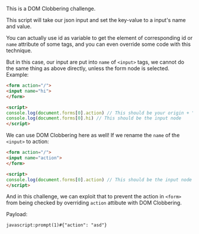 This is a DOM Clobbering challenge.

This script will take our json input and set the key-value to a input's name and value.

You can actually use id as variable to get the element of corresponding id or `name` attribute of some tags, and you can even override some code with this technique.

But in this case, our input are put into `name` of `<input>` tags, we cannot do the same thing as above directly, unless the form node is selected.
Example:
```html
<form action="/">
<input name="hi">
</form>

<script>
console.log(document.forms[0].action) // This should be your origin + "/"
console.log(document.forms[0].hi) // This should be the input node
</script>
```

We can use DOM Clobbering here as well!
If we rename the `name` of the `<input>` to action:
```html
<form action="/">
<input name="action">
</form>

<script>
console.log(document.forms[0].action) // This should be the input node instead of the value of action from form tag
</script>
```

And in this challenge, we can exploit that  to prevent  the action in `<form>` from being checked by overriding `action` attibute with DOM Clobbering.

Payload:
```
javascript:prompt(1)#{"action": "asd"}
```